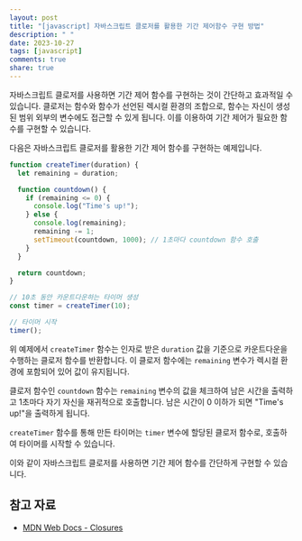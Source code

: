 ```yaml
---
layout: post
title: "[javascript] 자바스크립트 클로저를 활용한 기간 제어함수 구현 방법"
description: " "
date: 2023-10-27
tags: [javascript]
comments: true
share: true
---
```


자바스크립트 클로저를 사용하면 기간 제어 함수를 구현하는 것이 간단하고 효과적일 수 있습니다. 클로저는 함수와 함수가 선언된 렉시컬 환경의 조합으로, 함수는 자신이 생성된 범위 외부의 변수에도 접근할 수 있게 됩니다. 이를 이용하여 기간 제어가 필요한 함수를 구현할 수 있습니다.

다음은 자바스크립트 클로저를 활용한 기간 제어 함수를 구현하는 예제입니다.

```javascript
function createTimer(duration) {
  let remaining = duration;

  function countdown() {
    if (remaining <= 0) {
      console.log("Time's up!");
    } else {
      console.log(remaining);
      remaining -= 1;
      setTimeout(countdown, 1000); // 1초마다 countdown 함수 호출
    }
  }

  return countdown;
}

// 10초 동안 카운트다운하는 타이머 생성
const timer = createTimer(10);

// 타이머 시작
timer();
```

위 예제에서 `createTimer` 함수는 인자로 받은 `duration` 값을 기준으로 카운트다운을 수행하는 클로저 함수를 반환합니다. 이 클로저 함수에는 `remaining` 변수가 렉시컬 환경에 포함되어 있어 값이 유지됩니다.

클로저 함수인 `countdown` 함수는 `remaining` 변수의 값을 체크하여 남은 시간을 출력하고 1초마다 자기 자신을 재귀적으로 호출합니다. 남은 시간이 0 이하가 되면 "Time's up!"을 출력하게 됩니다.

`createTimer` 함수를 통해 만든 타이머는 `timer` 변수에 할당된 클로저 함수로, 호출하여 타이머를 시작할 수 있습니다.

이와 같이 자바스크립트 클로저를 사용하면 기간 제어 함수를 간단하게 구현할 수 있습니다.

## 참고 자료
- [MDN Web Docs - Closures](https://developer.mozilla.org/en-US/docs/Web/JavaScript/Closures)